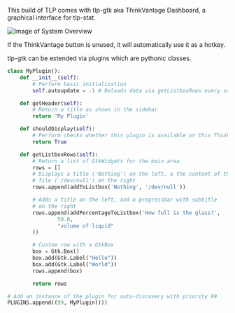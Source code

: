 This build of TLP comes with tlp-gtk aka ThinkVantage Dashboard, a graphical
interface for tlp-stat.

![Image of System Overview](http://i.imgur.com/QBbEaVz.png)


If the ThinkVantage button is unused, it will automatically use it as a hotkey.



tlp-gtk can be extended via plugins which are pythonic classes.

```python
class MyPlugin():
    def __init__(self):
        # Perform basic initialization
        self.autoupdate = -1 # Reloads data via getListboxRows every self.autoupdate seconds

    def getHeader(self):
        # Return a title as shown in the sidebar
        return 'My Plugin'

    def shouldDisplay(self):
        # Perform checks whether this plugin is available on this ThinkPad
        return True

    def getListboxRows(self):
        # Return a list of GtkWidgets for the main area
        rows = []
        # Displays a title ('Nothing') on the left, a the content of the
        # file ('/dev/null') on the right
        rows.append(addToListbox('Nothing', '/dev/null'))

        # Adds a title on the left, and a progressbar with subtitle
        # on the right
        rows.append(addPercentageToListbox('How full is the glass?',
                50.0,
                "volume of liquid"
        ))

        # Custom row with a GtkBox
        box = Gtk.Box()
        box.add(Gtk.Label("Hello"))
        box.add(Gtk.Label("World"))
        rows.append(box)

        return rows

# Add an instance of the plugin for auto-discovery with priority 99
PLUGINS.append((99, MyPlugin()))
```
